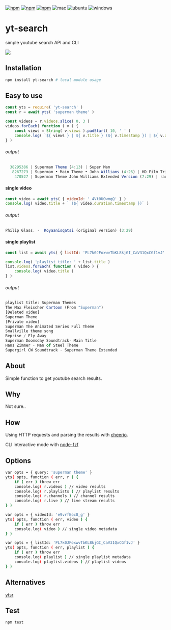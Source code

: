 [![npm](https://img.shields.io/npm/v/yt-search.svg?maxAge=3600)](https://www.npmjs.com/package/yt-search)
[![npm](https://img.shields.io/npm/dm/yt-search.svg?maxAge=3600)](https://www.npmjs.com/package/yt-search)
[![npm](https://img.shields.io/npm/l/yt-search.svg?maxAge=3600)](https://www.npmjs.com/package/yt-search)
![mac](https://github.com/talmobi/yt-search/workflows/mac/badge.svg)
![ubuntu](https://github.com/talmobi/yt-search/workflows/ubuntu/badge.svg)
![windows](https://github.com/talmobi/yt-search/workflows/windows/badge.svg)

#  yt-search
simple youtube search API and CLI

![](https://thumbs.gfycat.com/ContentShockingCuttlefish-size_restricted.gif)

## Installation
```bash
npm install yt-search # local module usage
```

## Easy to use
```javascript
const yts = require( 'yt-search' )
const r = await yts( 'superman theme' )

const videos = r.videos.slice( 0, 3 )
videos.forEach( function ( v ) {
	const views = String( v.views ).padStart( 10, ' ' )
	console.log( `${ views } | ${ v.title } (${ v.timestamp }) | ${ v.author.name }` )
} )
```

###### output
```javascript
  38295386 | Superman Theme (4:13) | Super Man
   8267273 | Superman • Main Theme • John Williams (4:26) | HD Film Tributes
    470527 | Superman Theme John Williams Extended Version (7:29) | radqo112
```

#### single video
```javascript
const video = await yts( { videoId: '_4Vt0UGwmgQ' } )
console.log( video.title + ` (${ video.duration.timestamp })` )
```
###### output
```javascript
Philip Glass. -  Koyaanisqatsi (original version) (3:29)
```

#### single playlist
```javascript
const list = await yts( { listId: 'PL7k0JFoxwvTbKL8kjGI_CaV31QxCGf1vJ' } )

console.log( 'playlist title: ' + list.title )
list.videos.forEach( function ( video ) {
	console.log( video.title )
} )
```
###### output
```javascript
playlist title: Superman Themes
The Max Fleischer Cartoon (From "Superman")
[Deleted video]
Superman Theme
[Private video]
Superman The Animated Series Full Theme
Smallville theme song
Reprise / Fly Away
Superman Doomsday Soundtrack- Main Title
Hans Zimmer - Man of Steel Theme
Supergirl CW Soundtrack - Superman Theme Extended
```

## About
Simple function to get youtube search results.

## Why
Not sure..

## How
Using HTTP requests and parsing the results with [cheerio](https://github.com/cheeriojs/cheerio).

CLI interactive mode with [node-fzf](https://github.com/talmobi/node-fzf)

## Options
```bash
var opts = { query: 'superman theme' }
yts( opts, function ( err, r ) {
	if ( err ) throw err
	console.log( r.videos ) // video results
	console.log( r.playlists ) // playlist results
	console.log( r.channels ) // channel results
	console.log( r.live ) // live stream results
} )

var opts = { videoId: 'e9vrfEoc8_g' }
yts( opts, function ( err, video ) {
	if ( err ) throw err
	console.log( video ) // single video metadata
} )

var opts = { listId: 'PL7k0JFoxwvTbKL8kjGI_CaV31QxCGf1vJ' }
yts( opts, function ( err, playlist ) {
	if ( err ) throw err
	console.log( playlist ) // single playlist metadata
	console.log( playlist.videos ) // playlist videos
} )
```

## Alternatives
[ytsr](https://www.npmjs.com/package/ytsr)

## Test
```
npm test
```
